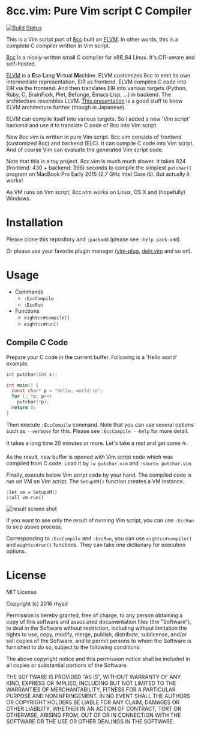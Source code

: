 8cc.vim: Pure Vim script C Compiler
===================================
[![Build Status](https://travis-ci.org/rhysd/8cc.vim.svg?branch=master)](https://travis-ci.org/rhysd/8cc.vim)

This is a Vim script port of [8cc](https://github.com/rui314/8cc) built on [ELVM](https://github.com/shinh/elvm).
In other words, this is a complete C compiler written in Vim script.

[8cc](https://github.com/rui314/8cc) is a nicely-written small C compiler for x86_64 Linux. It's C11-aware and self-hosted.

[ELVM](https://github.com/shinh/elvm) is a **E**so **L**ang **V**irtual **M**achine.
ELVM customizes 8cc to emit its own intermediate representation, EIR as frontend.
ELVM compiles C code into EIR via the frontend.  And then translates EIR into various targets (Python, Ruby, C,
BrainFxxk, Piet, Befunge, Emacs Lisp, ...) in backend. The architecture resembles LLVM.
[This presentation](http://shinh.skr.jp/slide/elvm/000.html) is a good stuff to know ELVM architecture further (though in Japanese).

ELVM can compile itself into various targets.
So I added a new 'Vim script' backend and use it to translate C code of 8cc into Vim script.

Now 8cc.vim is written in pure Vim script. 8cc.vim consists of frontend (customized 8cc) and backend (ELC).
It can compile C code into Vim script. And of course Vim can evaluate the generated Vim script code.

Note that this is a toy project. 8cc.vim is much much slower.
It takes 824 (frontend: 430 + backend: 396) seconds to compile the simplest `putchar()` program
on MacBook Pro Early 2015 (2.7 GHz Intel Core i5). But actually it works!

As VM runs on Vim script, 8cc.vim works on Linux, OS X and (hopefully) Windows.

# Installation

Please clone this repository and `:packadd` (please see `:help pack-add`).

Or please use your favorite plugin manager ([vim-plug](https://github.com/junegunn/vim-plug),
[dein.vim](https://github.com/Shougo/dein.vim) and so on).

# Usage

- Commands
  - `:EccCompile`
  - `:EccRun`
- Functions
  - `eightcc#compile()`
  - `eightcc#run()`

## Compile C Code

Prepare your C code in the current buffer. Following is a 'Hello world' example.

```c
int putchar(int x);

int main() {
  const char* p = "Hello, world!\n";
  for (; *p; p++)
    putchar(*p);
  return 0;
}
```

Then execute `:EccCompile` command. Note that you can use several options such as `--verbose` for this.
Please see `:EccCompile --help` for more detail.

It takes a long time 20 minutes or more.  Let's take a rest and get some :coffee:.

As the result, new buffer is opened with Vim script code which was compiled from C code. Load it by
`:w putchar.vim` and `:source putchar.vim`.

Finally, execute below Vim script code by your hand.  The compiled code is run on VM on Vim script.
The `SetupVM()` function creates a VM instance.

```
:let vm = SetupVM()
:call vm.run()
```

![result screen shot](https://raw.githubusercontent.com/rhysd/ss/master/8cc.vim/hello.png)

If you want to see only the result of running Vim script, you can use `:EccRun` to skip above process.

Corresponding to `:EccCompile` and `:EccRun`, you can use `eightcc#compile()` and `eightcc#run()` functions.
They can take one dictionary for execution options.

# License

MIT License

Copyright (c) 2016 rhysd

Permission is hereby granted, free of charge, to any person obtaining a copy
of this software and associated documentation files (the "Software"), to deal
in the Software without restriction, including without limitation the rights
to use, copy, modify, merge, publish, distribute, sublicense, and/or sell
copies of the Software, and to permit persons to whom the Software is
furnished to do so, subject to the following conditions:

The above copyright notice and this permission notice shall be included in all
copies or substantial portions of the Software.

THE SOFTWARE IS PROVIDED "AS IS", WITHOUT WARRANTY OF ANY KIND, EXPRESS OR
IMPLIED, INCLUDING BUT NOT LIMITED TO THE WARRANTIES OF MERCHANTABILITY,
FITNESS FOR A PARTICULAR PURPOSE AND NONINFRINGEMENT. IN NO EVENT SHALL THE
AUTHORS OR COPYRIGHT HOLDERS BE LIABLE FOR ANY CLAIM, DAMAGES OR OTHER
LIABILITY, WHETHER IN AN ACTION OF CONTRACT, TORT OR OTHERWISE, ARISING FROM,
OUT OF OR IN CONNECTION WITH THE SOFTWARE OR THE USE OR OTHER DEALINGS IN THE
SOFTWARE.
